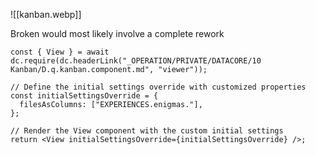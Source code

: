 

![[kanban.webp]]


Broken would most likely involve a complete rework

```datacorejsx
const { View } = await dc.require(dc.headerLink("_OPERATION/PRIVATE/DATACORE/10 Kanban/D.q.kanban.component.md", "viewer"));

// Define the initial settings override with customized properties
const initialSettingsOverride = {
  filesAsColumns: ["EXPERIENCES.enigmas."],
};

// Render the View component with the custom initial settings
return <View initialSettingsOverride={initialSettingsOverride} />;
```







